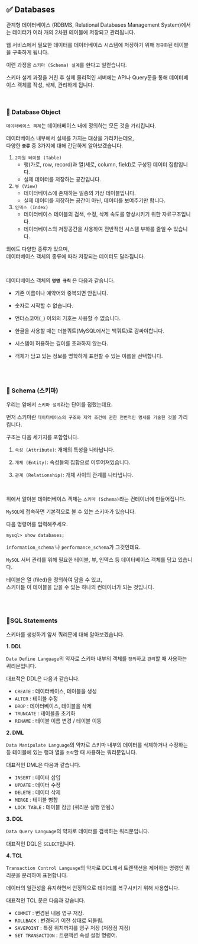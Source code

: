 ## ✅ Databases

관계형 데이터베이스 (RDBMS, Relational Databases Management System)에서는 데이터가 여러 개의 2차원 테이블에 저장되고 관리됩니다.

웹 서비스에서 필요한 데이터를 데이터베이스 시스템에 저장하기 위해 `정규화`된 테이블을 구축하게 됩니다.

이런 과정을 `스키마 (Schema) 설계`를 한다고 일컫습니다.

스키마 설계 과정을 거친 후 실제 물리적인 서버에는 API나 Query문을 통해 데이터베이스 객체를 작성, 삭제, 관리하게 됩니다.

<br>

### 📌 Database Object

`데이터베이스 객체`는 데이터베이스 내에 정의하는 모든 것을 가리킵니다.

데이터베이스 내부에서 실체를 가지는 대상을 가리키는데요,  
다양한 __`종류`__ 중 3가지에 대해 간단하게 알아보겠습니다. 

1. `2차원 테이블 (Table)`
    - 행(가로, row, record)과 열(세로, column, field)로 구성된 데이터 
    집합입니다.
    - 실제 데이터를 저장하는 공간입니다.
2. `뷰 (View)` 
    - 데이터베이스에 존재하는 일종의 가상 테이블입니다.
    - 실제 데이터를 저장하는 공간이 아닌, 데이터를 보여주기만 합니다.
3. `인덱스 (Index)`
    - 데이터베이스 테이블의 검색, 수정, 삭제 속도를 향상시키기 위한 자료구조입니다.
    - 데이터베이스의 저장공간을 사용하여 전반적인 시스템 부하를 줄일 수 있습니다.

외에도 다양한 종류가 있으며,  
데이터베이스 객체의 종류에 따라 저장되는 데이터도 달라집니다.

<br>

데이터베이스 객체의 **`명명 규칙`** 은 다음과 같습니다.

- 기존 이름이나 예약어와 중복되면 안됩니다.

- 숫자로 시작할 수 없습니다.

- 언더스코어(`_`) 이외의 기호는 사용할 수 없습니다.

- 한글을 사용할 때는 더블쿼트(MySQL에서는 백쿼트)로 감싸야합니다.

- 시스템이 허용하는 길이를 초과하지 않는다.

- 객체가 담고 있는 정보를 명학하게 표현할 수 있는 이름을 선택합니다.

<br>
<br>

### 📌 Schema (스키마)

우리는 앞에서 `스키마 설계`라는 단어를 접했는데요.

먼저 스키마란 `데이터베이스의 구조와 제약 조건에 관한 전번적인 명세를 기술한 것`을 가리킵니다.

구조는 다음 세가지를 포함합니다.

1. `속성 (Attribute)`: 개체의 특성을 나타납니다.

2. `개체 (Entity)`: 속성들의 집합으로 이루어져있습니다.

3. `관계 (Relationship)`: 개체 사이의 관계를 나타냅니다.

<br> 

위에서 알아본 데이터베이스 객체는 `스키마 (Schema)`라는 컨테이너에 만들어집니다.

`MySQL`에 접속하면 기본적으로 볼 수 있는 스키마가 있습니다.

다음 명령어를 입력해주세요.

```
mysql> show databases;
```

`information_schema` 나 `performance_schema`가 그것인데요.

`MySQL` 서버 관리를 위해 필요한 테이블, 뷰, 인덱스 등 데이터베이스 객체를 담고 있습니다.

테이블은 열 (filed)을 정의하여 담을 수 있고,  
스키마틑 이 테이블을 담을 수 있는 하나의 컨테이너가 되는 것입니다.

<br>
<br>

### 📌SQL Statements

스키마를 생성하기 앞서 쿼리문에 대해 알아보겠습니다.

__1. DDL__

`Data Define Language`의 약자로 스키마 내부의 객체를 `정의`하고 `관리`할 때 사용하는 쿼리문입니다.

대표적은 DDL은 다음과 같습니다.

- `CREATE` : 데이터베이스, 테이블을 생성 
- `ALTER` : 테이블 수정
- `DROP` : 데이터베이스, 테이블을 삭제
- `TRUNCATE` : 테이블을 초기화
- `RENAME` : 테이블 이름 변경 / 테이블 이동

__2. DML__

`Data Manipulate Language`의 약자로 스키마 내부의 데이터를 삭제하거나 수정하는 등 테이블에 있는 행과 열을 `조작`할 때 사용하는 쿼리문입니다.

대표적인 DML은 다음과 같습니다.

- `INSERT` : 데이터 삽입
- `UPDATE` : 데이터 수정
- `DELETE` : 데이터 삭제
- `MERGE` : 테이블 병합
- `LOCK TABLE` : 테이블 잠금 (쿼리문 실행 안됨.)

__3. DQL__

`Data Query Language`의 약자로 데이터를 검색하는 쿼리문입니다.

대표적인 DQL은 `SELECT`입니다.

__4. TCL__

`Transaction Control Language`의 약자로 DCL에서 트랜잭션을 제어하는 명령인 쿼리문을 분리하여 표현합니다.

데이터의 일관성을 유지하면서 안정적으로 데이터를 복구시키기 위해 사용합니다.

대표적인 TCL 문은 다음과 같습니다.

- `COMMIT` : 변경된 내용 영구 저장.
- `ROLLBACK` : 변경되기 이전 상태로 되돌림.
- `SAVEPOINT` : 특정 위치까지를 영구 저장 (저장점 지정)
- `SET TRANSACTION` : 트랜잭션 속성 설정 명령어.